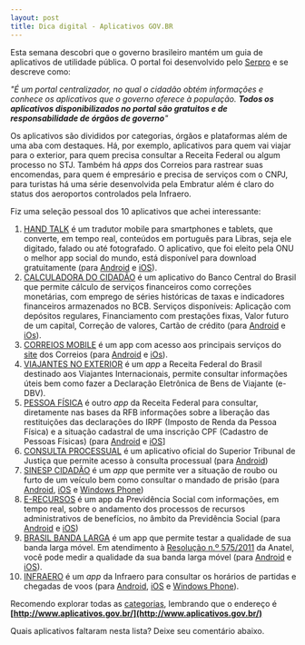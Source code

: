 ```yaml
---
layout: post
title: Dica digital - Aplicativos GOV.BR
---
```


Esta semana descobri que o governo brasileiro mantém um guia de aplicativos de utilidade pública. O portal foi desenvolvido pelo [Serpro](http://www.serpro.gov.br/) e se descreve como:


*"É um portal centralizador, no qual o cidadão obtém informações e conhece os aplicativos que o governo oferece à população. **Todos os aplicativos disponibilizados no portal são gratuitos e de responsabilidade de órgãos de governo**"*


Os aplicativos são divididos por categorias, órgãos e plataformas além de uma aba com destaques. Há, por exemplo, aplicativos para quem vai viajar para o exterior, para quem precisa consultar a Receita Federal ou algum processo no STJ. Também há *apps* dos Correios para rastrear suas encomendas, para quem é empresário e precisa de serviços com o CNPJ, para turistas há uma série desenvolvida pela Embratur além é claro do status dos aeroportos controlados pela Infraero.

Fiz uma seleção pessoal dos 10 aplicativos que achei interessante:


1. [HAND TALK](http://www.aplicativos.gov.br/aplicativos/hand-talk) é um tradutor mobile para smartphones e tablets, que converte, em tempo real, conteúdos em português para Libras, seja ele digitado, falado ou até fotografado. O aplicativo, que foi eleito pela ONU o melhor app social do mundo, está disponível para download gratuitamente (para [Android](https://play.google.com/store/apps/details?id=br.com.handtalk) e [iOS](https://itunes.apple.com/br/app/hand-talk-tradutor-portugues/id659816995?mt=8)).
2. [CALCULADORA DO CIDADÃO](http://www.aplicativos.gov.br/aplicativos/calculadora-do-cidadao-1) é um aplicativo do Banco Central do Brasil que permite cálculo de serviços financeiros como correções monetárias, com emprego de séries históricas de taxas e indicadores financeiros armazenados no BCB. Serviços disponíveis: Aplicação com depósitos regulares, Financiamento com prestações fixas, Valor futuro de um capital, Correção de valores, Cartão de crédito (para [Android](https://play.google.com/store/apps/details?id=br.gov.bcb.mobile.android.calculadoracidadao) e [iOs](https://itunes.apple.com/br/app/calculadora-do-cidadao/id562324722?mt=8)).
3. [CORREIOS MOBILE](http://www.aplicativos.gov.br/aplicativos/correios-mobile) é um app com acesso aos principais serviços do [site](http://www.correios.com.br/) dos Correios (para [Android](https://play.google.com/store/apps/details?id=br.com.correios.movel) e [iOs](https://itunes.apple.com/br/app/correios-mobile/id866480126?mt=8)).
4. [VIAJANTES NO EXTERIOR](http://www.aplicativos.gov.br/aplicativos/viajantes-no-exterior) é um *app* a Receita Federal do Brasil destinado aos Viajantes Internacionais, permite consultar informações úteis bem como fazer a Declaração Eletrônica de Bens de Viajante (e-DBV).
6. [PESSOA FÍSICA](http://www.aplicativos.gov.br/aplicativos/pessoa-fisica-1) é outro *app* da Receita Federal para consultar, diretamente nas bases da RFB informações sobre a liberação das restituições das declarações do IRPF (Imposto de Renda da Pessoa Física) e a situação cadastral de uma inscrição CPF (Cadastro de Pessoas Físicas) (para [Android](https://play.google.com/store/apps/details?id=br.gov.fazenda.receita.pessoafisica&feature=search_result) e [iOS](https://itunes.apple.com/br/app/pessoa-fisica/id529883041?mt=8)]
7. [CONSULTA PROCESSUAL](http://www.aplicativos.gov.br/aplicativos/stj-consulta-processual) é um aplicativo oficial do Superior Tribunal de Justiça que permite acesso à consulta processual (para [Android](https://play.google.com/store/apps/details?id=br.jus.stj.estj.activity))
8. [SINESP CIDADÃO](http://www.aplicativos.gov.br/aplicativos/checkplaca) é um *app* que permite ver a situação de roubo ou furto de um veículo bem como consultar o mandado de prisão (para [Android](https://play.google.com/store/apps/details?id=br.gov.sinesp.cidadao.android&hl=pt_BR), [iOS](https://itunes.apple.com/br/app/sinesp-cidadao/id768157962?mt=8) e [Windows Phone](http://www.windowsphone.com/pt-br/store/app/sinesp-cidad%C3%A3o/25d7aac0-6c34-45a2-bfa1-e3bdf1457bae)) 
9. [E-RECURSOS](http://www.aplicativos.gov.br/aplicativos/e-recursos) é um app da Previdência Social com informações, em tempo real, sobre o andamento dos processos de recursos administrativos de benefícios, no âmbito da Previdência Social (para [Android](https://play.google.com/store/apps/details?id=br.gov.previdencia.erecursos) e [iOS](https://itunes.apple.com/br/app/erecursos/id737750100?l=pt&mt=8))
5. [BRASIL BANDA LARGA](http://www.aplicativos.gov.br/aplicativos/brasil-banda-larga/) é um app que permite testar a qualidade de sua banda larga móvel. Em atendimento à [Resolução n.º 575/2011](http://pesquisa.in.gov.br/imprensa/jsp/visualiza/index.jsp?jornal=1&pagina=96&data=31/10/2011) da Anatel, você pode medir a qualidade da sua banda larga móvel (para [Android](https://play.google.com/store/apps/details?id=com.eaq.measurement) e [iOS](https://itunes.apple.com/br/app/brasil-banda-larga/id689960289?mt=8)).
10. [INFRAERO](http://www.aplicativos.gov.br/aplicativos/infraero-voos-online) é um *app* da Infraero para consultar os horários de partidas e chegadas de voos (para [Android](https://play.google.com/store/apps/details?id=br.gov.infraero&feature=search_result#?t=W251bGwsMSwxLDEsImJyLmdvdi5pbmZyYWVybyJd), [iOS](https://itunes.apple.com/br/app/infraero-voos-online/id412206183?mt=8) e [Windows Phone](http://www.windowsphone.com/pt-br/store/app/infraero-voos-online/52a9c830-e159-4928-addd-d6fbf3d8b548)).


Recomendo explorar todas as [categorias](http://www.aplicativos.gov.br/categorias), lembrando que o endereço é **[http://www.aplicativos.gov.br/](http://www.aplicativos.gov.br/)**

Quais aplicativos faltaram nesta lista? Deixe seu comentário abaixo.

